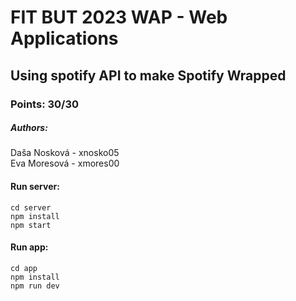 # FIT BUT 2023 WAP - Web Applications

## Using spotify API to make Spotify Wrapped

### Points: 30/30

##### Authors:

Daša Nosková - xnosko05 <br />
Eva Moresová - xmores00 <br />

#### Run server:

`cd server` <br />
`npm install ` <br />
`npm start`

#### Run app:

`cd app` <br />
`npm install ` <br />
`npm run dev`
